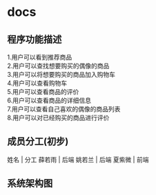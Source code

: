 # docs
## 程序功能描述  
1.用户可以看到推荐商品  
2.用户可以查找想要购买的偶像的商品  
3.用户可以将想要购买的商品加入购物车  
4.用户可以查看购物车  
5.用户可以查看商品的评价  
6.用户可以查看商品的详细信息  
7.用户可以查看自己喜欢的偶像的商品列表  
8.用户可以对已经购买的商品进行评价
## 成员分工(初步)  

姓名 | 分工
薛若雨 | 后端
姚若兰 | 后端
夏紫微 | 前端


## 系统架构图 


